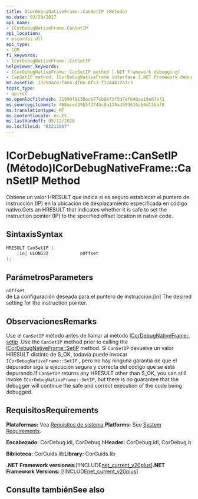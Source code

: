 ```yaml
---
title: ICorDebugNativeFrame::CanSetIP (Método)
ms.date: 03/30/2017
api_name:
- ICorDebugNativeFrame.CanSetIP
api_location:
- mscordbi.dll
api_type:
- COM
f1_keywords:
- ICorDebugNativeFrame::CanSetIP
helpviewer_keywords:
- ICorDebugNativeFrame::CanSetIP method [.NET Framework debugging]
- CanSetIP method, ICorDebugNativeFrame interface [.NET Framework debugging]
ms.assetid: 13258ac6-f4e4-4f66-8fc3-f1244417a3c3
topic_type:
- apiref
ms.openlocfilehash: 21890f8130ec677cb88f2f5d7ef648aa19e67e71
ms.sourcegitcommit: 488aced39b5f374bc0a139a4993616a54d15baf0
ms.translationtype: MT
ms.contentlocale: es-ES
ms.lasthandoff: 05/12/2020
ms.locfileid: "83213067"
---
```

# <a name="icordebugnativeframecansetip-method"></a><span data-ttu-id="470b3-102">ICorDebugNativeFrame::CanSetIP (Método)</span><span class="sxs-lookup"><span data-stu-id="470b3-102">ICorDebugNativeFrame::CanSetIP Method</span></span>
<span data-ttu-id="470b3-103">Obtiene un valor HRESULT que indica si es seguro establecer el puntero de instrucción (IP) en la ubicación de desplazamiento especificada en código nativo.</span><span class="sxs-lookup"><span data-stu-id="470b3-103">Gets an HRESULT that indicates whether it is safe to set the instruction pointer (IP) to the specified offset location in native code.</span></span>  
  
## <a name="syntax"></a><span data-ttu-id="470b3-104">Sintaxis</span><span class="sxs-lookup"><span data-stu-id="470b3-104">Syntax</span></span>  
  
```cpp  
HRESULT CanSetIP (  
    [in] ULONG32            nOffset  
);  
```  
  
## <a name="parameters"></a><span data-ttu-id="470b3-105">Parámetros</span><span class="sxs-lookup"><span data-stu-id="470b3-105">Parameters</span></span>  
 `nOffset`  
 <span data-ttu-id="470b3-106">de La configuración deseada para el puntero de instrucción.</span><span class="sxs-lookup"><span data-stu-id="470b3-106">[in] The desired setting for the instruction pointer.</span></span>  
  
## <a name="remarks"></a><span data-ttu-id="470b3-107">Observaciones</span><span class="sxs-lookup"><span data-stu-id="470b3-107">Remarks</span></span>  
 <span data-ttu-id="470b3-108">Use el `CanSetIP` método antes de llamar al método [ICorDebugNativeFrame:: setip](icordebugnativeframe-setip-method.md) .</span><span class="sxs-lookup"><span data-stu-id="470b3-108">Use the `CanSetIP` method prior to calling the [ICorDebugNativeFrame::SetIP](icordebugnativeframe-setip-method.md) method.</span></span> <span data-ttu-id="470b3-109">Si `CanSetIP` devuelve un valor HRESULT distinto de S_OK, todavía puede invocar `ICorDebugNativeFrame::SetIP` , pero no hay ninguna garantía de que el depurador siga la ejecución segura y correcta del código que se está depurando.</span><span class="sxs-lookup"><span data-stu-id="470b3-109">If `CanSetIP` returns any HRESULT other than S_OK, you can still invoke `ICorDebugNativeFrame::SetIP`, but there is no guarantee that the debugger will continue the safe and correct execution of the code being debugged.</span></span>  
  
## <a name="requirements"></a><span data-ttu-id="470b3-110">Requisitos</span><span class="sxs-lookup"><span data-stu-id="470b3-110">Requirements</span></span>  
 <span data-ttu-id="470b3-111">**Plataformas:** Vea [Requisitos de sistema](../../get-started/system-requirements.md).</span><span class="sxs-lookup"><span data-stu-id="470b3-111">**Platforms:** See [System Requirements](../../get-started/system-requirements.md).</span></span>  
  
 <span data-ttu-id="470b3-112">**Encabezado:** CorDebug.idl, CorDebug.h</span><span class="sxs-lookup"><span data-stu-id="470b3-112">**Header:** CorDebug.idl, CorDebug.h</span></span>  
  
 <span data-ttu-id="470b3-113">**Biblioteca:** CorGuids.lib</span><span class="sxs-lookup"><span data-stu-id="470b3-113">**Library:** CorGuids.lib</span></span>  
  
 <span data-ttu-id="470b3-114">**.NET Framework versiones:**[!INCLUDE[net_current_v20plus](../../../../includes/net-current-v20plus-md.md)]</span><span class="sxs-lookup"><span data-stu-id="470b3-114">**.NET Framework Versions:** [!INCLUDE[net_current_v20plus](../../../../includes/net-current-v20plus-md.md)]</span></span>  
  
## <a name="see-also"></a><span data-ttu-id="470b3-115">Consulte también</span><span class="sxs-lookup"><span data-stu-id="470b3-115">See also</span></span>
